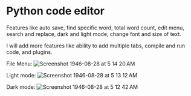 # Python code editor
Features like auto save, find specific word, total word count, edit menu, search and replace, dark and light mode, change font and size of text.

I will add more features like ability to add multiple tabs, compile and run code, and plugins.

File Menu: ![Screenshot 1946-08-28 at 5 14 20 AM](https://github.com/user-attachments/assets/d574bcc7-1c90-4aaf-88b7-af18238d071a)




Light mode: ![Screenshot 1946-08-28 at 5 13 12 AM](https://github.com/user-attachments/assets/cac50ab6-6063-4fab-a6e5-25858b0d0275)

Dark mode: ![Screenshot 1946-08-28 at 5 12 42 AM](https://github.com/user-attachments/assets/b93fe558-9a15-470d-ba92-fe13cd0bcaed)

